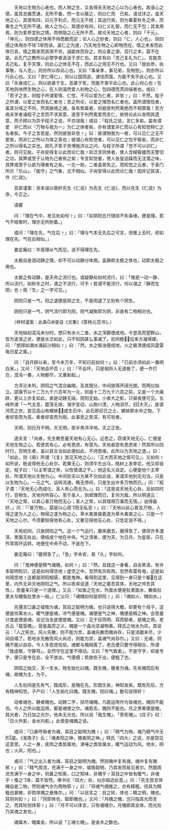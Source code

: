 <!-- { "loadSidebar": true } -->
　　天地以生物为心者也。而人物之生，又各得夫天地之心以为心者也。故语心之德，虽其总摄贯通，无所不备，然一言以蔽之，则曰仁而　已矣。请试详之。盖天地之心，其德有四，曰元亨利贞，而元无不统；其运行焉，则为春夏秋冬之序，而春生之气无所不通。故人之为心，其德亦有四，曰仁义礼智，而仁无不包；其发用焉，则为爱恭宜别之情，而恻隐之心无所不贯。故论天地之心者，则曰「干元」、「坤元」，则四德之体用不待悉数而足；论人心之妙者，则曰「仁，人心也」，则四德之体用亦不待举而该。盖仁之为道，乃天地生物之心即物而在。情之未发而此体已具，情之既发而其用不穷。诚能体而存之，则众善之源，百行之本，莫不在是。此孔门之教所以必使学者汲汲于求仁也。其言有曰「克己复礼为仁」，言能克去己私，复乎天理，则此心之体无不在，而此心之用无不行也。又曰「居处恭，执事敬，与人忠」，则亦所以存此心也。又曰「事亲孝，事兄弟，及物恕」，则亦所以行此心也。又曰「求仁得仁」，则以让国而逃，谏伐而饿，为能不失乎此心也。又曰「杀身成仁」，则以欲甚于生，恶甚于死，而能不害乎此心也。此心何心也﹖在天地则坱然生物之心，在人则温然爱人利物之心，包四德而贯四端者也。或曰：「若子之言，则程子所谓爱情、仁性，不可以爱为仁者，非欤﹖」曰：不然。程子之所谓，以爱之发而名仁者也；吾之所论，以爱之理而名仁者也。盖所谓情性者，虽其分域之不同，然其脉络之通，各有攸属者，则曷尝判然离绝而不相管哉！吾方病夫学者诵程子之言而不求其意，遂至于判然离爱而言仁，故特论此以发明其遗意，而子顾以为异乎程子之说，不亦误哉！或曰：「程氏之徒，言仁多矣。盖有谓　爱　非仁而以『万物与我为一』为仁之体者矣，亦有谓爱非仁而以心有知觉释仁之名者矣。今子之言若是，然则彼皆非欤﹖」曰：彼谓物我为一者，可以见仁之无不爱矣，而非仁之所以为体之真也；彼谓心有知觉者，可以见仁之包乎智矣，而非仁之所以得名之实也。观孔子答子贡博施济众之问，与程子所谓「觉不可以训仁」者，则可见矣。子尚安得复以此而论仁哉﹖抑泛言同体者，使人含糊昏缓而无警切之功，其弊或至于认物为己者有之矣；专言知觉者，使人张皇迫躁而无沈潜之味，其弊或至于认欲为理者有之矣。一忘一助，二者盖胥失之。而知觉之云者，于圣门所示「乐山」、「能守」之气象，尤不相似。子尚安得以此而论仁哉！因并记其语，作《仁说》。

　　百家谨案：浙本误以南轩先生《仁说》为先生《仁说》，而以先生《仁说》为序，今正之。

　　语要

　　问：「理在气中，发见处如何﹖」曰：「如阴阳五行错综不失条绪，便是理。若气不结聚时，理亦无所附着。」

　　或问：「理在先，气在后﹖」曰：「理与气本无先后之可言，但推上去时，却如理在先、气在后相似。」

　　姜定庵曰：毕竟理从气而见，说不得理在先。

　　太极自是涵动静之理，却不可以动静分体用。盖静即太极之体也，动即太极之用也。

　　太极之有动静，是天命之流行也。或疑静处如何流行，曰：「惟是一动一静，所以流行。如秋冬之时，谓之不流行，可乎﹖若谓不能流行，何以谓之『静而生阴』也﹖观『生』之一字可见。」

　　阴阳只是一气，阳之退便是阴之生，不是阳退了又别有个阴生。

　　阴阳只是一气，阴气流行即为阳，阳气凝聚即为阴，非直有二物相对也。

　　（梓材谨案：此条洲录自《文集》《答杨元范书》。）

　　天地始初混沌未分时，想只有水火二者，水之滓脚便成地。今登高而望群山，皆为波浪之状，便是水泛如此，只不知因甚么事凝了。初间极，后来方凝得硬。问：「想得如潮水涌起沙相似﹖」曰：「然。水之极浊便成地，火之极清便成风霆雷电日星之属。」

　　问：「自开辟以来，至今未万年，不知已前如何﹖」曰：「已前亦须如此一番明白来。」又问：「天地会坏否﹖」曰：「不会坏。只是相将人无道极了，便一齐打合，混沌一番，人物都尽，又重新起。」

　　方浑沦未判，阴阳之气混合幽暗。及其既分，中间放得开阔光朗，而两仪始立。邵康节以十二万九千六百年为一元，则是十二万九千六百之前，又是一个大阖辟，更以上亦复如此，直是动静无端，阴阳无始。小者大之影，只昼夜便可见。五峰所谓「一气太息，震荡无垠，海宇变动，山勃川湮，人物消尽，旧大灭」，是谓鸿荒之世。尝见高山有螺蚌，或生石中，此石即旧日之土，螺蚌即水中之物。下者却变而为高，柔者却变而为刚，此事思之至深，有可验者。

　　天明，则日月不明。天无明，夜半黑淬淬地，天之正色。

　　道夫言：「向者，先生教思量天地有心无心。近思之，窃谓天地无心，仁便是天地生物之心。若使其有心，必有思虑，有营为。天地曷尝有思虑来！然其所以四时行，百物生者，盖以其合当如此便如此，不待思维。此所以为天地之道。」曰：「如此，则《易》所谓『《复》其见天地之心』，『正大而天地之情可见』，又如何﹖如所说，秖说得他无心处尔。若果无心，则须牛生出马，桃树上发李花，他又却自定。程子曰：『以主宰谓之帝，以性情谓之干。』他这名义自定。心便是他个主宰处，所谓天地以生物为心。中间钦夫以为某不合如此说，某谓天地别无句当，只是以生物为心。一元之气，运转流通，略无停间，只是生出许多万物而已。」问：「程子谓：『天地无心而成化，圣人有心而无为。』」曰：「这是说天地无心处。且如四时行，百物生，天地何所容心。至于圣人，则顺理而已，复何为哉。所以明道云：『天地之常，以其心普万物而无心；圣人之常，以其情顺万事而无情。』说得最好。」问：「『普万物』，莫是以心周而无私否﹖」曰：「天地以此心普及万物，人得之遂为人之心，物得之遂为物之心，草木禽兽接着遂为草木禽兽之心，只是一个天地之心尔。今须要知得他有心处，又要见得他无心处，只恁定说不得。」

　　天地初间，只是阴阳之气。这一个气运行，磨来磨去，磨得急了，便拶许多渣滓，里面无处出，便结成个地在中央。气之清者，便为天，为日月，为星辰，只在外常周环运转。地便在中央不动，不是在下。

　　姜定庵曰：「磨得急了」，「急」字未安，易「久」字如何。

　　问：「鬼神便是精气魂魄，如何﹖」曰：「然。且就这一身看，自会笑语，有许多聪明知识，这是如何得恁地﹖虚空之中，忽然有风有雨，忽然有雷有电，这是如何得恁地﹖这都是阴阳相感，都是鬼神。看得到这里，见得到一身只是个躯在这里，内外无非天地阴阳之气。所以夜来说道『天地之塞吾其体，天地之帅吾其性』，思量来只是一个道理。」又云：「如鱼之在水，外面水便是肚里面水，鳜鱼肚里水与鲤鱼肚里水一般。」仁父问：「魂魄如何是阴阳﹖」曰：「魂如火，魄如水。」

　　先儒言口鼻之嘘吸为魂，耳目之聪明为魄，也只说得大概，却更有个母子，这便是坎离水火。暖气便是魂，冷气便是魄。魂便是气之神，魄便是精之神。会思量计度底便是魂，会记当去底便是魄。又曰：见于目而明、耳而聪者，是魄之用。老氏云「载营魄」，营是晶荧之义，魄是一个晶光坚凝物事。释氏之地水为风，其说云：「人之死也，风火先散，则不能为祟，盖魂先散而魄尚存，只是消磨未尽，少间自塌了。若地水先散而风火尚迟，则能为祟，盖魂气尚存尔。」又曰：无魂，则魄不能以自存。今人多思虑役役，魂都与魄相离了。老氏便只要守得相合，所谓「致虚极，守静笃」，全然守在这里不得动。又曰「专气致柔」，不是守字，却是专字，便只是专在此，全不放出，气便细；若放些子出，便粗了也。

　　阴阳之始交，天一生水。物生始化曰魄，既生魄，暖者为魂。先有魄而后有魂，故魄为主，为干。

　　人生初间是先有气，既成形，是魄在先。形既生矣，神知发矣。既有形后，方有精神知觉。子产曰：「人生始化曰魄。既生魄，阳曰魂。」数句说得好！

　　动者魂也，静者魄也。动静二字，括尽魂魄。凡能运用作为皆魂也，魄则不能也。今人之所以能运用，都是魂使之尔。魂若去，魄则不能也。月之黑晕便是魄，其光者，乃日加之光尔，他本无光也，所以说「哉生魄」、「旁死魄」。《庄子》曰：「日火外影，金水内影。」此便是魂魄之说。

　　或问：「口鼻呼吸者为魂，耳目之聪明为魄﹖」曰：「精气为物，魂乃精气中无形底。《淮南子》云：『魂者阳之神，魄者阴之神。」释氏『四大』之说，亦是窃见这意思。人之一身，皮肉之类皆属地，涕唾之类皆属水，暖气运动为风。地水，阴也；火风，阳也。」

　　或问：「气之出入者为魂，耳目之聪明为魄。然则魄中复有魂，魂中复有魄邪﹖」曰：「精气周流，充满于一身之中，嘘吸聪明，乃其发而易见者尔。然既周流充满于一身之中，则鼻之知臭，口之知味，非魄乎﹖耳目之中皆有暖气，非魂乎﹖推之体，莫不皆然。佛书论『四大』处，似亦祖述此意。」问：「先生尝言体魄自是二物，然则魂气亦为两物邪﹖」曰：「将魂气细推之，亦有精粗，但其为精粗也甚微，非若体魄之悬殊尔。」问：「以目言之：目之轮，体也；睛之明，魄也。耳则何如﹖」曰：「窍即体也，聪即魄也。」又问：「月魄之魄，岂只指其光而言之，而其轮则体邪﹖」曰：「月不可以体言，只有魂魄尔。月魄即其全体，而光处乃其魂之发也。」

　　魂属木，魄属金，所以说「三魂七魄」，是金木之数也。

